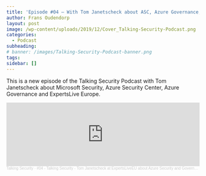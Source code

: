```yaml
---
title: 'Episode #04 – With Tom Janetscheck about ASC, Azure Governance, Security and ExpertsliveEU'
author: Frans Oudendorp
layout: post
image: /wp-content/uploads/2019/12/Cover_Talking-Security-Podcast.png
categories:
  - Podcast
subheading:
# banner: /images/Talking-Security-Podcast-banner.png
tags: 
sidebar: []
---
```



This is a new episode of the Talking Security Podcast with Tom Janetscheck about Microsoft Security, Azure Security Center, Azure Governance and ExpertsLive Europe. 

<iframe width="100%" height="166" scrolling="no" frameborder="no" allow="autoplay" src="https://w.soundcloud.com/player/?url=https%3A//api.soundcloud.com/tracks/723017983&color=%23220414&auto_play=false&hide_related=false&show_comments=true&show_user=true&show_reposts=false&show_teaser=true"></iframe><div style="font-size: 10px; color: #cccccc;line-break: anywhere;word-break: normal;overflow: hidden;white-space: nowrap;text-overflow: ellipsis; font-family: Interstate,Lucida Grande,Lucida Sans Unicode,Lucida Sans,Garuda,Verdana,Tahoma,sans-serif;font-weight: 100;"><a href="https://soundcloud.com/talkingsecurity" title="Talking Security" target="_blank" style="color: #cccccc; text-decoration: none;">Talking Security</a> · <a href="https://soundcloud.com/talkingsecurity/4-talking-security-tom-janetscheck-at-expertsliveeu" title="#04 - Talking Security - Tom Janetscheck at ExpertsLiveEU about Azure Security and Governance" target="_blank" style="color: #cccccc; text-decoration: none;">#04 - Talking Security - Tom Janetscheck at ExpertsLiveEU about Azure Security and Governance</a></div><br>
